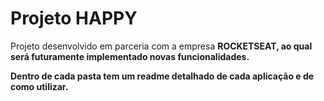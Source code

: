 # Projeto HAPPY

<p> Projeto desenvolvido em parceria com a empresa <strong>ROCKETSEAT<strong>, ao qual será futuramente implementado novas funcionalidades.</p>

<p> Dentro de cada pasta tem um readme detalhado de cada aplicação e de como utilizar. </p>